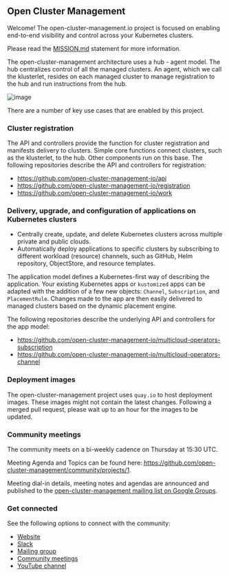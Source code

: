 
## Open Cluster Management

Welcome! The open-cluster-management.io project is focused on enabling end-to-end visibility and control across your Kubernetes clusters.

Please read the [MISSION.md](MISSION.md) statement for more information.

The open-cluster-management architecture uses a hub - agent model. The hub centralizes control of all the managed clusters. An agent, which we call the klusterlet, resides on each managed cluster to manage registration to the hub and run instructions from the hub.


![image](assets/ocm-arch.png)

There are a number of key use cases that are enabled by this project.

### Cluster registration

The API and controllers provide the function for cluster registration and manifests delivery to clusters. Simple core functions connect clusters, such as the klusterlet, to the hub. Other components run on this base. The following repositories describe the API and controllers for registration:

* https://github.com/open-cluster-management-io/api
* https://github.com/open-cluster-management-io/registration
* https://github.com/open-cluster-management-io/work

### Delivery, upgrade, and configuration of applications on Kubernetes clusters

* Centrally create, update, and delete Kubernetes clusters across multiple private and public clouds.
* Automatically deploy applications to specific clusters by subscribing to different workload (resource) channels, such as GitHub, Helm repository, ObjectStore, and resource templates.

The application model defines a Kubernetes-first way of describing the application. Your existing Kubernetes apps or `kustomized` apps can be adapted with the addition of a few new objects: `Channel`, `Subscription`, and `PlacementRule`. Changes made to the app are then easily delivered to managed clusters based on the dynamic placement engine.

The following repositories describe the underlying API and controllers for the app model:

* https://github.com/open-cluster-management-io/multicloud-operators-subscription
* https://github.com/open-cluster-management-io/multicloud-operators-channel

### Deployment images

The open-cluster-management project uses `quay.io` to host deployment images. These images might not contain the latest changes. Following a merged pull request, please wait up to an hour for the images to be updated.

### Community meetings

The community meets on a bi-weekly cadence on Thursday at 15:30 UTC.

Meeting Agenda and Topics can be found here: https://github.com/open-cluster-management/community/projects/1.
  
  Meeting dial-in details, meeting notes and agendas are announced and published to the [open-cluster-management mailing list on Google Groups](https://groups.google.com/g/open-cluster-management).

### Get connected

See the following options to connect with the community:

 - [Website](https://open-cluster-management.io)
 - [Slack](https://kubernetes.slack.com/archives/C01GE7YSUUF)
 - [Mailing group](https://groups.google.com/g/open-cluster-management)
 - [Community meetings](https://github.com/open-cluster-management-io/community#community-meetings)
 - [YouTube channel](https://www.youtube.com/channel/UC7xxOh2jBM5Jfwt3fsBzOZw)
